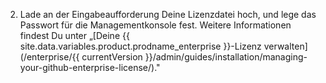 2. Lade an der Eingabeaufforderung Deine Lizenzdatei hoch, und lege das Passwort für die Managementkonsole fest. Weitere Informationen findest Du unter „[Deine {{ site.data.variables.product.prodname_enterprise }}-Lizenz verwalten](/enterprise/{{ currentVersion }}/admin/guides/installation/managing-your-github-enterprise-license/)."
